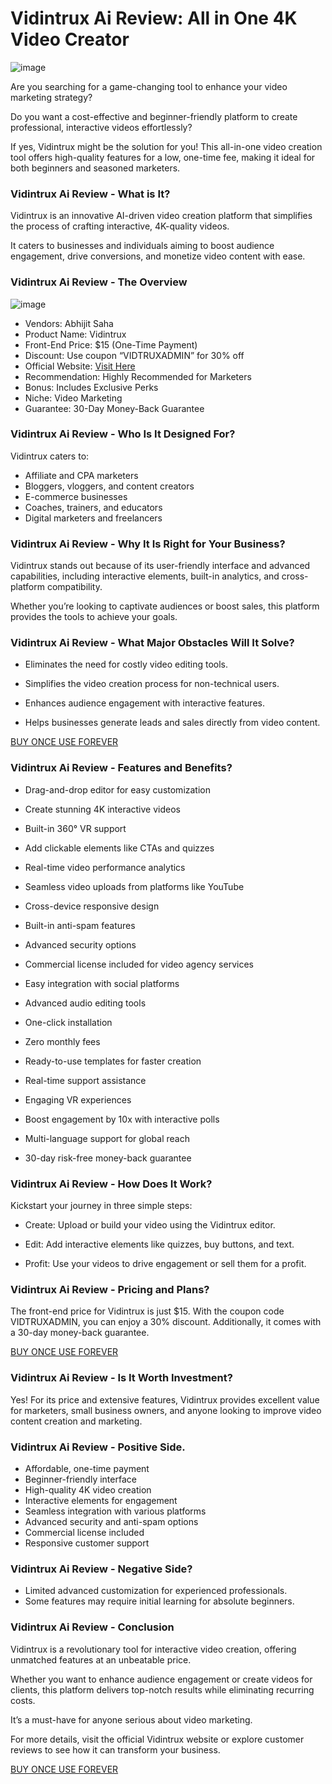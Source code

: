 # Vidintrux Ai Review: All in One 4K Video Creator
![image](https://github.com/user-attachments/assets/af474640-b476-452c-869e-c8bb5388ba12)

Are you searching for a game-changing tool to enhance your video marketing strategy?

Do you want a cost-effective and beginner-friendly platform to create professional, interactive videos effortlessly?

If yes, Vidintrux might be the solution for you! This all-in-one video creation tool offers high-quality features for a low, one-time fee, making it ideal for both beginners and seasoned marketers.

### Vidintrux Ai Review - What is It?
Vidintrux is an innovative AI-driven video creation platform that simplifies the process of crafting interactive, 4K-quality videos.

It caters to businesses and individuals aiming to boost audience engagement, drive conversions, and monetize video content with ease.

### Vidintrux Ai Review - The Overview
![image](https://github.com/user-attachments/assets/bd2405b6-540d-462d-a8ac-1a1617e8198a)
* Vendors: Abhijit Saha
* Product Name: Vidintrux
* Front-End Price: $15 (One-Time Payment)
* Discount: Use coupon “VIDTRUXADMIN” for 30% off
* Official Website: [Visit Here](https://bit.ly/3CKhkVG)
* Recommendation: Highly Recommended for Marketers
* Bonus: Includes Exclusive Perks
* Niche: Video Marketing
* Guarantee: 30-Day Money-Back Guarantee

### Vidintrux Ai Review - Who Is It Designed For?
Vidintrux caters to:
* Affiliate and CPA marketers
* Bloggers, vloggers, and content creators
* E-commerce businesses
* Coaches, trainers, and educators
* Digital marketers and freelancers

### Vidintrux Ai Review - Why It Is Right for Your Business?

Vidintrux stands out because of its user-friendly interface and advanced capabilities, including interactive elements, built-in analytics, and cross-platform compatibility.

Whether you’re looking to captivate audiences or boost sales, this platform provides the tools to achieve your goals.

### Vidintrux Ai Review - What Major Obstacles Will It Solve?

* Eliminates the need for costly video editing tools.

* Simplifies the video creation process for non-technical users.

* Enhances audience engagement with interactive features.

* Helps businesses generate leads and sales directly from video content.

[BUY ONCE USE FOREVER](https://bit.ly/3CKhkVG)

### Vidintrux Ai Review - Features and Benefits?

* Drag-and-drop editor for easy customization

* Create stunning 4K interactive videos

* Built-in 360° VR support

* Add clickable elements like CTAs and quizzes

* Real-time video performance analytics

* Seamless video uploads from platforms like YouTube

* Cross-device responsive design

* Built-in anti-spam features

* Advanced security options

* Commercial license included for video agency services

* Easy integration with social platforms

* Advanced audio editing tools

* One-click installation

* Zero monthly fees

* Ready-to-use templates for faster creation

* Real-time support assistance

* Engaging VR experiences

* Boost engagement by 10x with interactive polls

* Multi-language support for global reach

* 30-day risk-free money-back guarantee

### Vidintrux Ai Review - How Does It Work?
Kickstart your journey in three simple steps:

* Create: Upload or build your video using the Vidintrux editor.

* Edit: Add interactive elements like quizzes, buy buttons, and text.

* Profit: Use your videos to drive engagement or sell them for a profit.

### Vidintrux Ai Review - Pricing and Plans?
The front-end price for Vidintrux is just $15. With the coupon code VIDTRUXADMIN, you can enjoy a 30% discount. Additionally, it comes with a 30-day money-back guarantee.

[BUY ONCE USE FOREVER](https://bit.ly/3CKhkVG)

### Vidintrux Ai Review - Is It Worth Investment?

Yes! For its price and extensive features, Vidintrux provides excellent value for marketers, small business owners, and anyone looking to improve video content creation and marketing.

### Vidintrux Ai Review - Positive Side.

* Affordable, one-time payment
* Beginner-friendly interface
* High-quality 4K video creation
* Interactive elements for engagement
* Seamless integration with various platforms
* Advanced security and anti-spam options
* Commercial license included
* Responsive customer support

### Vidintrux Ai Review - Negative Side?
* Limited advanced customization for experienced professionals.
* Some features may require initial learning for absolute beginners.

### Vidintrux Ai Review - Conclusion
Vidintrux is a revolutionary tool for interactive video creation, offering unmatched features at an unbeatable price.

Whether you want to enhance audience engagement or create videos for clients, this platform delivers top-notch results while eliminating recurring costs.

It’s a must-have for anyone serious about video marketing.

For more details, visit the official Vidintrux website or explore customer reviews to see how it can transform your business.

[BUY ONCE USE FOREVER](https://bit.ly/3CKhkVG)

